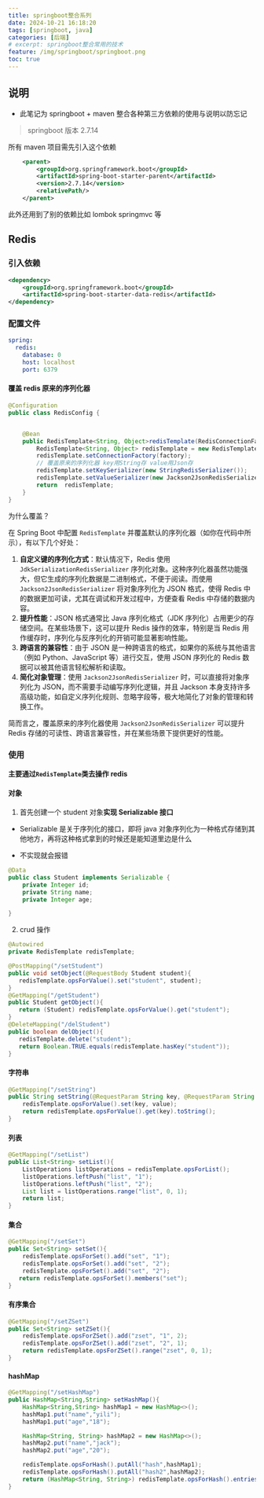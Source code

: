 ```yaml
---
title: springboot整合系列
date: 2024-10-21 16:18:20
tags: [springboot, java]
categories: [后端]
# excerpt: springboot整合常用的技术
feature: /img/springboot/springboot.png
toc: true
---
```


## 说明

- 此笔记为 springboot + maven 整合各种第三方依赖的使用与说明以防忘记

> springboot 版本 2.7.14

所有 maven 项目需先引入这个依赖

```xml
    <parent>
        <groupId>org.springframework.boot</groupId>
        <artifactId>spring-boot-starter-parent</artifactId>
        <version>2.7.14</version>
        <relativePath/>
    </parent>
```

此外还用到了别的依赖比如 lombok springmvc 等

## Redis

### 引入依赖

```xml
<dependency>
    <groupId>org.springframework.boot</groupId>
    <artifactId>spring-boot-starter-data-redis</artifactId>
</dependency>
```

### 配置文件

```yaml
spring:
  redis:
    database: 0
    host: localhost
    port: 6379
```

#### 覆盖 redis 原来的序列化器

```java
@Configuration
public class RedisConfig {


    @Bean
    public RedisTemplate<String, Object>redisTemplate(RedisConnectionFactory factory){
        RedisTemplate<String, Object> redisTemplate = new RedisTemplate<>();
        redisTemplate.setConnectionFactory(factory);
        // 覆盖原来的序列化器 key用String存 value用Json存
        redisTemplate.setKeySerializer(new StringRedisSerializer());
        redisTemplate.setValueSerializer(new Jackson2JsonRedisSerializer<>(Object.class));
        return  redisTemplate;
    }
}
```

为什么覆盖？

<!-- ![序列化对比](./img/redis/xuliehua.png) -->

在 Spring Boot 中配置 `RedisTemplate` 并覆盖默认的序列化器（如你在代码中所示），有以下几个好处：

1. **自定义键的序列化方式**：默认情况下，Redis 使用 `JdkSerializationRedisSerializer` 序列化对象。这种序列化器虽然功能强大，但它生成的序列化数据是二进制格式，不便于阅读。而使用 `Jackson2JsonRedisSerializer` 将对象序列化为 JSON 格式，使得 Redis 中的数据更加可读，尤其在调试和开发过程中，方便查看 Redis 中存储的数据内容。
2. **提升性能**：JSON 格式通常比 Java 序列化格式（JDK 序列化）占用更少的存储空间。在某些场景下，这可以提升 Redis 操作的效率，特别是当 Redis 用作缓存时，序列化与反序列化的开销可能显著影响性能。
3. **跨语言的兼容性**：由于 JSON 是一种跨语言的格式，如果你的系统与其他语言（例如 Python、JavaScript 等）进行交互，使用 JSON 序列化的 Redis 数据可以被其他语言轻松解析和读取。
4. **简化对象管理**：使用 `Jackson2JsonRedisSerializer` 时，可以直接将对象序列化为 JSON，而不需要手动编写序列化逻辑，并且 Jackson 本身支持许多高级功能，如自定义序列化规则、忽略字段等，极大地简化了对象的管理和转换工作。

简而言之，覆盖原来的序列化器使用 `Jackson2JsonRedisSerializer` 可以提升 Redis 存储的可读性、跨语言兼容性，并在某些场景下提供更好的性能。

### 使用

**主要通过<code>RedisTemplate</code>类去操作 redis**

#### 对象

1. 首先创建一个 student 对象**实现 Serializable 接口**

- Serializable 是关于序列化的接口，即将 java 对象序列化为一种格式存储到其他地方，再将这种格式拿到的时候还是能知道里边是什么

- 不实现就会报错

```JAVA
@Data
public class Student implements Serializable {
    private Integer id;
    private String name;
    private Integer age;

}
```

2. crud 操作

```java
@Autowired
private RedisTemplate redisTemplate;

@PostMapping("/setStudent")
public void setObject(@RequestBody Student student){
   redisTemplate.opsForValue().set("student", student);
}
@GetMapping("/getStudent")
public Student getObject(){
   return (Student) redisTemplate.opsForValue().get("student");
}
@DeleteMapping("/delStudent")
public boolean delObject(){
   redisTemplate.delete("student");
   return Boolean.TRUE.equals(redisTemplate.hasKey("student"));
}
```

#### 字符串

```java
@GetMapping("/setString")
public String setString(@RequestParam String key, @RequestParam String value){
    redisTemplate.opsForValue().set(key, value);
    return redisTemplate.opsForValue().get(key).toString();
}
```

#### 列表

```java
@GetMapping("/setList")
public List<String> setList(){
    ListOperations listOperations = redisTemplate.opsForList();
    listOperations.leftPush("list", "1");
    listOperations.leftPush("list", "2");
    List list = listOperations.range("list", 0, 1);
    return list;
}
```

#### 集合

```java
@GetMapping("/setSet")
public Set<String> setSet(){
    redisTemplate.opsForSet().add("set", "1");
    redisTemplate.opsForSet().add("set", "2");
    redisTemplate.opsForSet().add("set", "2");
   return redisTemplate.opsForSet().members("set");
}
```

#### 有序集合

```java
@GetMapping("/setZSet")
public Set<String> setZSet(){
    redisTemplate.opsForZSet().add("zset", "1", 2);
    redisTemplate.opsForZSet().add("zset", "2", 1);
    return redisTemplate.opsForZSet().range("zset", 0, 1);
}
```

#### hashMap

```java
@GetMapping("/setHashMap")
public HashMap<String,String> setHashMap(){
    HashMap<String,String> hashMap1 = new HashMap<>();
    hashMap1.put("name","yili");
    hashMap1.put("age","18");

    HashMap<String, String> hashMap2 = new HashMap<>();
    hashMap2.put("name","jack");
    hashMap2.put("age","20");

    redisTemplate.opsForHash().putAll("hash",hashMap1);
    redisTemplate.opsForHash().putAll("hash2",hashMap2);
    return (HashMap<String, String>) redisTemplate.opsForHash().entries("hash2");
}
```

